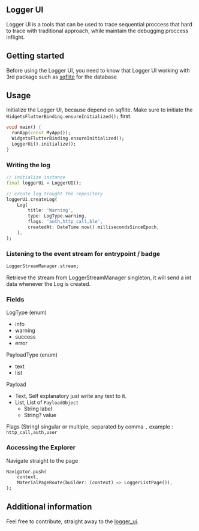 <!--
This README describes the package. If you publish this package to pub.dev,
this README's contents appear on the landing page for your package.

For information about how to write a good package README, see the guide for
[writing package pages](https://dart.dev/tools/pub/writing-package-pages).

For general information about developing packages, see the Dart guide for
[creating packages](https://dart.dev/guides/libraries/create-packages)
and the Flutter guide for
[developing packages and plugins](https://flutter.dev/to/develop-packages).
-->

## Logger UI

Logger UI is a tools that can be used to trace sequential proccess that hard to trace with traditional approach, while maintain the debugging proccess inflight.

## Getting started

Before using the Logger UI, you need to know that Logger UI working with 3rd package such as [sqflite](https://pub.dev/packages/sqflite) for the database

## Usage

Initialize the Logger UI, because depend on sqflite. Make sure to initiate the `WidgetsFlutterBinding.ensureInitialized();` first.

```dart
void main() {
  runApp(const MyApp());
  WidgetsFlutterBinding.ensureInitialized();
  LoggerUi().initialize();
}
```

### Writing the log
```dart
// initialize instance
final loggerUi = LoggerUI();

// create log trought the repository
loggerUi.createLog(
    Log(
        title: 'Warning',
        type: LogType.warning,
        flags: 'auth,http_call,ble',
        createdAt: DateTime.now().millisecondsSinceEpoch,
    ),
);
```

### Listening to the event stream for entrypoint / badge
```dart
LoggerStreamManager.stream;
```
Retrieve the stream from LoggerStreamManager singleton, it will send a int data whenever the Log is created. 

### Fields
LogType (enum)
- info
- warning
- success
- error

PayloadType (enum)
- text
- list

Payload
- Text, Self explanatory just write any text to it.
- List, List of `PayloadObject`
    - String label
    - String? value

Flags (String) singular or multiple, separated by comma `,`
example : `http_call,auth,user`


### Accessing the Explorer
Navigate straight to the page
```dart
Navigator.push(
    context,
    MaterialPageRoute(builder: (context) => LoggerListPage()),
);
```

## Additional information

Feel free to contribute, straight away to the [logger_ui](https://github.com/Meruya-Technology/logger_ui). 
